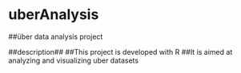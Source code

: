 # uberAnalysis
##über data analysis project

##description##
##This project is developed with R
##It is aimed at analyzing and visualizing uber datasets 

